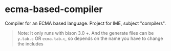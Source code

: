 # ecma-based-compiler

Compiler for an ECMA based language. Project for IME, subject "compilers".

> Note: It only runs with bison 3.0 +. And the generate files can be `y.tab.c` OR `ecma.tab.c`, so depends on the name you have to change the includes
